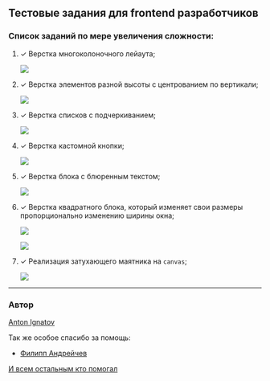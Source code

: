 ## Тестовые задания для frontend разработчиков

### Список заданий по мере увеличения сложности:

1. ✓ Верстка многоколоночного лейаута;
	
	![](https://dl.dropbox.com/u/7417149/Screenshots/dp.png)

1. ✓ Верстка элементов разной высоты с центрованием по вертикали;
	
	![](https://dl.dropbox.com/u/7417149/Screenshots/dq.png)

1. ✓ Верстка списков с подчеркиванием;
	
	![](http://dl.dropbox.com/u/7417149/Screenshots/dy.png)

1. ✓ Верстка кастомной кнопки;
	
	![](http://dl.dropbox.com/u/7417149/Screenshots/f8.png)

1. ✓ Верстка блока с блюренным текстом;
	
	![](http://dl.dropbox.com/u/7417149/Screenshots/dz.png)

1. ✓ Верстка квадратного блока, который изменяет свои размеры пропорционально изменению ширины окна;

	![](http://dl.dropbox.com/u/7417149/Screenshots/js.png)

	![](http://dl.dropbox.com/u/7417149/Screenshots/jr.png)

1. ✓ Реализация затухающего маятника на `canvas`;

	![](http://dl.dropboxusercontent.com/u/7417149/Screenshots/gh.png)

----

### Автор
[Anton Ignatov](https://github.com/a-ignatov-parc)

Так же особое спасибо за помощь:

* [Филипп Андрейчев](https://github.com/f-andrejchev-parc)

[И всем остальным кто помогал](https://github.com/KillaBeez/test-assignment/contributors)
